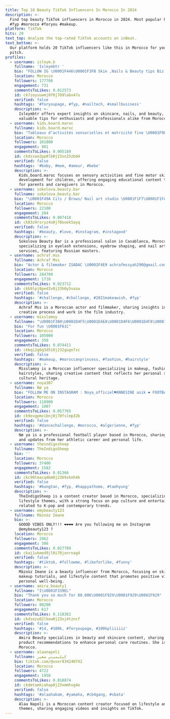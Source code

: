 ```yaml
---
title: Top 10 Beauty TikTok Influencers In Morocco In 2024
description: >-
  Find top beauty TikTok influencers in Morocco in 2024. Most popular hashtags:
  #fyp #morocco #foryou #makeup.
platform: TikTok
hits: 20
text_top: Analyze the top-rated TikTok accounts on inBeat.
text_bottom: >-
  Our platform holds 20 TikTok influencers like this in Morocco for you to
  pitch.
profiles:
  - username: isleym.b
    fullname: 'Isleymbtr '
    bio: "FOLLOW IG \U0001F446\U0001F3FB Skin ,Nails & Beauty tips Biz: isleymbitari@gmail.com \U0001F468‍\U0001F469‍\U0001F466\U0001F9FF"
    location: Morocco
    followers: 177700
    engagement: 731
    commentsToLikes: 0.012573
    id: ck7zoyuuwmj0f0j789labv47u
    verified: false
    hashtags: '#foryoupage, #fyp, #nailtech, #smallbusiness'
    description: >-
      Isleymbtr offers expert insights on skincare, nails, and beauty, providing
      valuable tips for enthusiasts and professionals alike from Morocco.
  - username: kids.board.maroc
    fullname: kids.board.maroc
    bio: "Tableaux d’activités sensorielles et motricité fine \U0001F9E0\U0001F441\U0001F442\U0001F91A"
    location: Morocco
    followers: 101800
    engagement: 981
    commentsToLikes: 0.005189
    id: ckdssao2pp8lb0j23sn25zbd4
    verified: false
    hashtags: '#baby, #mom, #amour, #bebe'
    description: >-
      Kids.board.maroc focuses on sensory activities and fine motor skills
      development for children, offering engaging educational content tailored
      for parents and caregivers in Morocco.
  - username: sokolova.beauty.bar
    fullname: sokolova.beauty.bar
    bio: "\U0001F49A Cils / Brows/ Nail art studio \U0001F1F7\U0001F1FA Maîtres russes \U0001F1F2\U0001F1E6 Morocco/Casablanca"
    location: Morocco
    followers: 22100
    engagement: 284
    commentsToLikes: 0.007418
    id: ck83z9rsryz4o0j78ooek5ayq
    verified: false
    hashtags: '#beauty, #love, #instagram, #instagood'
    description: >-
      Sokolova Beauty Bar is a professional salon in Casablanca, Morocco,
      specializing in eyelash extensions, eyebrow shaping, and nail art
      services, featuring Russian masters.
  - username: achraf.mss
    fullname: Achraf Mss
    bio: "Actor & filmmaker ISADAC \U0001F4E9 achrafmssyah290@gmail.com \U0001F447\U0001F3FBApp link\U0001F447\U0001F3FB"
    location: Morocco
    followers: 284700
    engagement: 1710
    commentsToLikes: 0.023712
    id: ckb9lpj8ped3v0j23h0y5vazw
    verified: false
    hashtags: '#challenge, #challange, #2021makeawish, #fyp'
    description: >-
      Achraf Mss is a Moroccan actor and filmmaker, sharing insights into his
      creative process and work in the film industry.
  - username: misslamoy
    fullname: "\U0001F380\U0001D4F5\U0001D4EA\U0001D4F6\U0001D4F8\U0001D502\U0001F380"
    bio: "For fun \U0001F61C"
    location: Morocco
    followers: 105000
    engagement: 350
    commentsToLikes: 0.074411
    id: ckbqi2g6q3d510j232gugn7zc
    verified: false
    hashtags: '#makeup, #moroccanprincess, #fashion, #hairstyle'
    description: >-
      Misslamoy is a Moroccan influencer specializing in makeup, fashion, and
      hairstyles, sharing creative content that reflects her personal style and
      cultural heritage.
  - username: noya387
    fullname: Nø ya
    bio: "FOLLOW ME ON INSTAGRAM : Noya_officiel♥️ANNESINE asik ❤ FOOTBALL PLAYER ⚽ 200K\U0001F525"
    location: Morocco
    followers: 118900
    engagement: 1007
    commentsToLikes: 0.057765
    id: ck9evgpmxibnj0j78fslmp32b
    verified: false
    hashtags: '#dancechallenge, #morocco, #algerienne, #fyp'
    description: >-
      Nø ya is a professional football player based in Morocco, sharing insights
      and updates from her athletic career and personal life.
  - username: theindigosheep
    fullname: TheIndigoSheep
    bio: ''
    location: Morocco
    followers: 37400
    engagement: 1582
    commentsToLikes: 0.01366
    id: ckc90lmacq4bm0j2369sknh4k
    verified: false
    hashtags: '#bangtan, #fyp, #happyathome, #taehyung'
    description: >-
      TheIndigoSheep is a content creator based in Morocco, specializing in
      lifestyle themes, with a strong focus on pop culture and entertainment
      related to K-pop and contemporary trends.
  - username: emybeauty123
    fullname: Màzoùz Imane
    bio: >-
      GOOOD VIBES ONLY!!! ❤️❤️❤️❤️ Are you following me on Instagram
      @emybeauty123 ?
    location: Morocco
    followers: 2462
    engagement: 306
    commentsToLikes: 0.027789
    id: ckai1ukmed9jl0i78jonrnag4
    verified: false
    hashtags: '#tiktok, #followme, #likeforlike, #funny'
    description: >-
      Màzoùz Imane is a beauty influencer from Morocco, focusing on skincare,
      makeup tutorials, and lifestyle content that promotes positive vibes and
      personal well-being.
  - username: amira_beauty1
    fullname: "I\U0001F339EL"
    bio: "Thank you so much for 80.00K\U0001F929\U0001F929\U0001F929"
    location: Morocco
    followers: 80200
    engagement: 617
    commentsToLikes: 0.118362
    id: ckdsezu62lkew0j23nj4tzncf
    verified: false
    hashtags: '#14, #100k, #foryoupage, #100kpliiiiiz'
    description: >-
      Amira Beauty specializes in beauty and skincare content, sharing tips and
      product recommendations to enhance personal care routines. She is based in
      Morocco.
  - username: alaanapoli
    fullname: كيليميني صغير
    bio: tiktok.com/@user834240742
    location: Morocco
    followers: 4722
    engagement: 1958
    commentsToLikes: 0.018874
    id: ckdmtamkiahap0j23xmmhvg4o
    verified: false
    hashtags: '#alaahakam, #yamaha, #cb4gang, #sbata'
    description: >-
      Alaa Napoli is a Moroccan content creator focused on lifestyle and music
      themes, sharing engaging videos and insights on TikTok.
---
```


